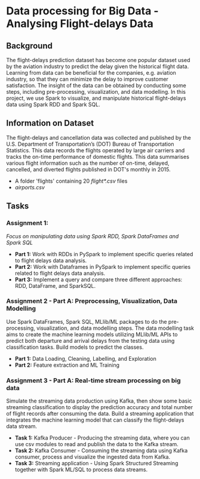 # Data processing for Big Data - Analysing Flight-delays Data
## Background
The flight-delays prediction dataset has become one popular dataset used by the aviation industry to predict the delay given the historical flight data. Learning from data can be beneficial for the companies, e.g. aviation industry, so that they can minimize the delay to improve customer satisfaction. The insight of the data can be obtained by conducting some steps, including pre-processing, visualization, and data modelling. In this project, we use Spark to visualize, and manipulate historical flight-delays data using Spark RDD and Spark SQL.

## Information on Dataset
The flight-delays and cancellation data was collected and published by the U.S. Department of Transportation’s (DOT) Bureau of Transportation Statistics. This data records the flights operated by large air carriers and tracks the on-time performance of domestic flights. This data
summarises various flight information such as the number of on-time, delayed, cancelled, and diverted flights published in DOT's monthly in 2015.
* A folder 'flights' containing 20 _flight*.csv_ files
* _airports.csv_

## Tasks
### Assignment 1:
_Focus on manipulating data using Spark RDD, Spark DataFrames and Spark SQL_
* **Part 1:** Work with RDDs in PySpark to implement specific queries related to flight delays data analysis.
* **Part 2:** Work with Dataframes in PySpark to implement specific queries related to flight delays data analysis.
* **Part 3:** Implement a query and compare three different approaches: RDD, DataFrame, and SparkSQL.

### Assignment 2 - Part A: Preprocessing, Visualization, Data Modelling
Use Spark DataFrames, Spark SQL, MLlib/ML packages to do the pre-processing, visualization, and data modelling steps. The data modelling task aims to create the machine learning models utilizing MLlib/ML APIs to predict both departure and arrival delays from the testing data using classification tasks. Build models to predict the classes.
* **Part 1:** Data Loading, Cleaning, Labelling, and Exploration
* **Part 2:** Feature extraction and ML Training

### Assignment 3 - Part A: Real-time stream processing on big data
Simulate the streaming data production using Kafka, then show some basic streaming classification to display the prediction accuracy and total number of flight records after consuming the data. Build a streaming application that integrates the machine learning model that can classify the flight-delays data stream.
* **Task 1:** Kafka Producer - Producing the streaming data, where you can use csv modules to read and publish the data to the Kafka stream.
* **Task 2:** Kafka Consumer - Consuming the streaming data using Kafka consumer, process and visualize the ingested data from Kafka.
* **Task 3:** Streaming application - Using Spark Structured Streaming together with Spark ML/SQL to process data streams.
